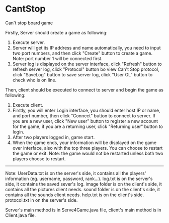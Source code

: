 CantStop
========

Can't stop board game

Firstly, Server should create a game as following:
1. Execute server.
2. Server will get its IP address and name automatically, you need to input two port numbers, and then click "Create" button to create a game. Note: port number 1 will be connected first.
3. Server log is displayed on the server interface, click "Refresh" button to refresh server log, click "Protocol" button bo view Can't Stop protocol, click "SaveLog" button to save server log, click "User OL" button to check who is on line.

Then, client should be executed to connect to server and begin the game as following:
1. Execute client.
2. Firstly, you will enter Login interface, you should enter host IP or name, and port number, then click "Connect" button to connect to server. If you are a new user, click "New user" button to register a new account for the game, if you are a returning user, click "Returning user" button to login.
3. After two players logged in, game start.
4. When the game ends, your information will be displayed on the game over interface, also with the top three players. You can choose to restart the game or exit. Note: the game would not be restarted unless both two players choose to restart.

**************************************************************************************************

Note: 
UserData.txt is on the server's side, it contains all the players' information (eg. username, password, rank...).
log.txt is on the server's side, it contains the saved sever's log.
image folder is on the client's side, it contains all the pictures client needs.
sound folder is on the client's side, it contains all the sounds client needs.
help.txt is on the client's side.
protocol.txt in on the server's side.

Server's main method is in Serve4Game.java file, client's main method is in Client.java file.
